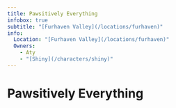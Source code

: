 ```yaml
---
title: Pawsitively Everything
infobox: true
subtitle: "[Furhaven Valley](/locations/furhaven)"
info:
  Location: "[Furhaven Valley](/locations/furhaven)"
  Owners:
    - Aty
    - "[Shiny](/characters/shiny)"
---
```


# Pawsitively Everything
